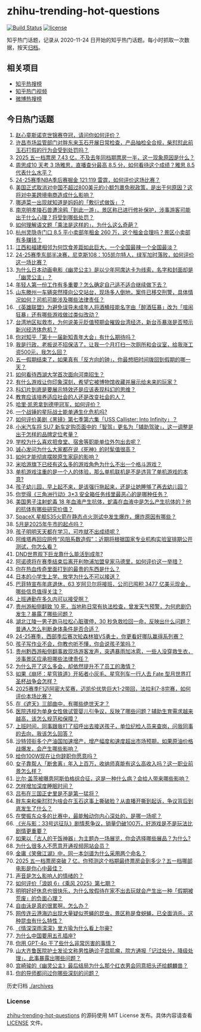 # zhihu-trending-hot-questions

[![Build Status](https://github.com/justjavac/zhihu-trending-hot-questions/workflows/ci/badge.svg?branch=master)](https://github.com/justjavac/zhihu-trending-hot-questions/actions)
[![license](https://img.shields.io/github/license/justjavac/zhihu-trending-hot-questions)](https://github.com/justjavac/zhihu-trending-hot-questions/blob/master/LICENSE)

知乎热门话题，记录从 2020-11-24
日开始的知乎热门话题。每小时抓取一次数据，按天[归档](./archives)。

## 相关项目

- [知乎热搜榜](https://github.com/justjavac/zhihu-trending-top-search)
- [知乎热门视频](https://github.com/justjavac/zhihu-trending-hot-video)
- [微博热搜榜](https://github.com/justjavac/weibo-trending-hot-search)

## 今日热门话题

<!-- BEGIN -->
<!-- 最后更新时间 Tue May 06 2025 14:35:40 GMT+0800 (China Standard Time) -->

1. [赵心童斯诺克世锦赛夺冠，请问你如何评价？](https://www.zhihu.com/question/1902560709012878000)
1. [许昌市场监管部门对胖东来玉石开展日常检查，产品抽检全合规，柴怼怼此前玉石打假的行为会受到处罚吗？](https://www.zhihu.com/question/1902856899193434000)
1. [2025 五一档票房 7.43 亿，不及去年同档期票房一半，这一现象原因是什么？](https://www.zhihu.com/question/1902835234510214400)
1. [周思成10 天考 3 场雅思，直播查分最高 8.5 分，如何看待这个成绩？雅思 8.5 代表什么水平？](https://www.zhihu.com/question/1902851038240792800)
1. [24-25赛季NBA季后赛掘金 121:119 雷霆，如何评价这场比赛？](https://www.zhihu.com/question/1903023007624065800)
1. [美国正式取消对中国不超过800美元的小额包裹免税政策，是出于何原因？这将对中美跨境电商造成什么影响？](https://www.zhihu.com/question/1902334329889232600)
1. [哪道菜一出现就知道是妈妈的「敷衍式做饭」？](https://www.zhihu.com/question/1899914369975957200)
1. [南京明孝陵石兽遭涂鸦「到此一游」，景区称已进行修补保护，涉事游客可能出于什么心理？将受到哪些处罚？](https://www.zhihu.com/question/1902762657548821800)
1. [如何理解语文题「乘法是这样的」，为什么这么奇葩？](https://www.zhihu.com/question/1899581207672501500)
1. [杭州灵隐寺门口 8.5 平小卖部年租金 260 万，这个租金合理吗？景区小卖部有多赚钱？](https://www.zhihu.com/question/1902464071745364200)
1. [江西和福建相邻为何饮食差距如此巨大，一个全国最辣一个全国最淡？](https://www.zhihu.com/question/314071191)
1. [24-25赛季东部半决赛，尼克斯108：105凯尔特人，绿军加时落败，如何评价这一场比赛？](https://www.zhihu.com/question/1903024559122281200)
1. [为什么日本动画电影《幽灵公主》是以少年阿席达卡为线索，名字和封面却是「幽灵公主」？](https://www.zhihu.com/question/58415705)
1. [年轻人第一份工作有多重要？怎么确定自己适不适合继续做下去？](https://www.zhihu.com/question/1900496490453009200)
1. [山东滕州一车辆突然撞向公交站台，现场多人倒地，案件已移交刑警，具体情况如何？司机可能涉及哪些法律责任？](https://www.zhihu.com/question/1902998395221663700)
1. [《英雄联盟》为避免误导未成年人将酒桶技能名字由「醉酒狂暴」改为「喧闹狂暴」还有哪些游戏做过类似改动？](https://www.zhihu.com/question/1900152117336962300)
1. [台湾地区拟救市，为何说美元贬值预期会摧毁台湾经济，新台币暴涨是否预示新兴经济体危机？](https://www.zhihu.com/question/1902987658789106400)
1. [你对知乎「第十一届新知青年大会」有什么期待吗？](https://www.zhihu.com/question/1901970068490937900)
1. [我是行政，老板说不招保洁了，让我一个月打扫一次厕所和会议室，给我涨工资500元，我怎么回？](https://www.zhihu.com/question/1902315003505270800)
1. [五一假期结束了，如果真有「反方向的钟」，你最想把时间拨回到假期的哪一天？](https://www.zhihu.com/question/1902677957484443600)
1. [如何看待西湖大学首次面向河南招生？](https://www.zhihu.com/question/1900485264410940000)
1. [有什么游戏让你印象深刻，希望它被博物馆收藏并展示给未来的玩家？](https://www.zhihu.com/question/1898373573183267600)
1. [科幻片到底是要展示特效还是应该表现科幻的思维？](https://www.zhihu.com/question/1901938182867624700)
1. [教育应该培养适应社会的人还是改变社会的人？](https://www.zhihu.com/question/1899875997236569600)
1. [哈里·凯恩拿到德甲冠军，如何评价？](https://www.zhihu.com/question/1902792844172845800)
1. [一个战锤的星际战士能单通生化危机吗?](https://www.zhihu.com/question/1902652415263610000)
1. [如何评价美剧《黑镜》第七季第六集「USS Callister: Into Infinity」？](https://www.zhihu.com/question/1894065695987331600)
1. [小米汽车将 SU7 新车定购页面中的「智驾」更名为「辅助驾驶」，这一调整是出于怎样的品牌定位考量？](https://www.zhihu.com/question/1902406018308211700)
1. [学校为什么喜欢把食堂、宿舍等职能单位外包出去呢？](https://www.zhihu.com/question/1899419117401929700)
1. [诚心发问为什么大家都在说《死神》的时髦值很高？](https://www.zhihu.com/question/664449191)
1. [如何才能彻底摆脱原生家庭的影响？](https://www.zhihu.com/question/1896825833580102700)
1. [米哈游旗下已经有这么多的游戏角色为什么不出一个格斗游戏？](https://www.zhihu.com/question/1902728450172781300)
1. [单机游戏注重的是一个人的体验，那么单机联机是不是违背了单机游戏的本意?](https://www.zhihu.com/question/1902524430523031800)
1. [孩子幼儿园，早上起不来，是该强行拖起来，还是让她睡够了再去幼儿园？](https://www.zhihu.com/question/13172991603)
1. [你觉得《三角洲行动》3*3 安全箱任务线里最恶心的是哪种任务？](https://www.zhihu.com/question/14211114891)
1. [美国男子注射蛇毒 18 年血液产生抗体，蛇毒在血液中是怎么产生抗体的？他的抗体有哪些研究价值？](https://www.zhihu.com/question/1902414257561232400)
1. [SpaceX 星舰S35火箭在静态点火测试中发生爆炸，爆炸原因有哪些？](https://www.zhihu.com/question/1902415262592004400)
1. [5月是2025年牛市的起点吗？](https://www.zhihu.com/question/1898639747859079400)
1. [孩子明明天天都在学习，可咋就不出成绩呢？](https://www.zhihu.com/question/1898247330764919000)
1. [阿维塔再回应网传“风阻系数造假”：近期将根据国家专业机构实验室排期公开测试，你怎么看？](https://www.zhihu.com/question/1902316343816074200)
1. [DND世界观下巨龙靠什么能活到成年?](https://www.zhihu.com/question/11292701270)
1. [阿诺德将在赛季结束后离开利物浦加盟皇家马德里，如何评价这一举措？](https://www.zhihu.com/question/1902785483890755000)
1. [你在热血传奇里面打到的最贵的东西是什么？](https://www.zhihu.com/question/33399354)
1. [日本的小学生上学、放学为什么不可以接送？](https://www.zhihu.com/question/5900994708)
1. [巴菲特宣布年底退休，63 岁阿贝尔将接班，公司已囤积 3477 亿美元现金，哪些信息值得关注？](https://www.zhihu.com/question/1902313765539668500)
1. [上班通勤在多久内可以接受啊？](https://www.zhihu.com/question/12996127786)
1. [贵州游船侧翻致 10 死，当地称日常有执法检查，曾发天气预警，为何悲剧仍发生？暴露了哪些问题？](https://www.zhihu.com/question/1902679450086237400)
1. [湖北江陵一男子跑马拉松心脏骤停，30 秒急救捡回一命，反映出什么问题？普通人怎么判断身体条件是否合适？](https://www.zhihu.com/question/1902078766752170200)
1. [24-25赛季，西部季后赛次轮森林狼VS勇士，你更看好哪队赢得系列赛？](https://www.zhihu.com/question/1902681272041595400)
1. [孩子写作业不会，你教也听不懂，你会说孩子笨吗？](https://www.zhihu.com/question/1900219572537258200)
1. [贵州黔西游船侧翻事故现场游客发声，突遇暴雨加冰雹，一些人没穿救生衣，涉事景区应承担哪些法律责任？](https://www.zhihu.com/question/1902489527680989200)
1. [为什么开了这么多会，却依然提升不了员工的激情？](https://www.zhihu.com/question/653951784)
1. [如果《崩坏：星穹铁道》开拓者小灰毛、星穹列车一行人去 Fate 型月世界打圣杯战争会怎样？](https://www.zhihu.com/question/1902155541649793000)
1. [2025赛季F1迈阿密大奖赛，迈凯伦优势巨大1-2带回，法拉利7-8完赛，如何评价本场比赛？](https://www.zhihu.com/question/1902623098211116500)
1. [在《遮天》三部曲中，有哪些绝世天才？](https://www.zhihu.com/question/541593177)
1. [医院违规为单身女性做试管婴儿引争议，反映了哪些问题？辅助生育需求越来越高，该怎么规范和保障？](https://www.zhihu.com/question/1902733400588117800)
1. [上班时间，同事跟我打了招呼出去接送孩子，单位纪检人员来查岗，问我同事的去向，我该怎么回答？](https://www.zhihu.com/question/1893604900925077000)
1. [沙特领衔多个产油国加速增产，增产幅度和速度超出市场预期，如果原油价格战爆发，会产生哪些影响？](https://www.zhihu.com/question/1902433815466600000)
1. [给你100W现在让你辞职你愿意吗？](https://www.zhihu.com/question/1898384280918423300)
1. [女子靠帮人「断舍离」年入上百万，收纳师真能有这么高收入吗？这一职业前景怎么样？](https://www.zhihu.com/question/1902404497248056800)
1. [比尔·盖茨被曝患阿斯伯格综合征，这是一种什么病？会给人带来哪些影响？](https://www.zhihu.com/question/1901715604848731000)
1. [怎样增加深度睡眠时间？](https://www.zhihu.com/question/23273243)
1. [吕布在三国正史里是不是第一猛将？](https://www.zhihu.com/question/605192875)
1. [胖东来和柴怼怼为啥会在玉石这事上撕破脸？从直播开撕到起诉，争议背后到底发生了什么？](https://www.zhihu.com/question/1901421616153499100)
1. [在樊振东众多的比赛中，最能触动你内心深处的，是哪一场呢？](https://www.zhihu.com/question/1902158287337665000)
1. [《光与影：33号远征队》剧情惹争议，销量仍破100万，好游戏是不是玩法比剧情更重要？](https://www.zhihu.com/question/1899906720140100400)
1. [如果以「古人的干饭神器」为主题办一场展览，你会选择哪些展品？为什么?](https://www.zhihu.com/question/1895445335381356800)
1. [为什么很多人不愿意开通视频网站会员？](https://www.zhihu.com/question/63880227)
1. [金庸《笑傲江湖》中，同一本剑谱为什么采用两个命名？](https://www.zhihu.com/question/1896870169315353600)
1. [2025 五一档票房突破 7 亿，你预测这个档期最终票房会到多少？五一档哪部电影是你心中最佳？](https://www.zhihu.com/question/1902385432391574800)
1. [声音是怎么影响人的情绪的？](https://www.zhihu.com/question/1901017819027584500)
1. [如何评价「浪姐 6」《乘风 2025》第七期？](https://www.zhihu.com/question/1901680245372875300)
1. [明明好好休息也很快乐，为什么放假待在家不出去玩就会产生出一种「假期被荒废」的负面心理？](https://www.zhihu.com/question/1899937390069507600)
1. [自由泳是真的很累啊，怎么办？](https://www.zhihu.com/question/665922352)
1. [网传连云港海边出现大量疑似苍蝇的昆虫，景区称是食蚜蝇，已全面消杀，这种昆虫有什么特性？](https://www.zhihu.com/question/1902031128044463900)
1. [《情深深雨濛濛》里方瑜为什么看上尔豪?](https://www.zhihu.com/question/663501446)
1. [为什么中国要用五孔插座?](https://www.zhihu.com/question/333776081)
1. [你用 GPT-4o 干了些什么非常厉害的事情？](https://www.zhihu.com/question/658844340)
1. [山大齐鲁医院护士发论文称男性确诊子宫肌瘤，院方通报「记过处分，降级处理」，此事暴露出哪些问题？](https://www.zhihu.com/question/1902727645462001000)
1. [宫崎骏的《幽灵公主》最后结局为什么那个红衣男会同意把头还给麒麟兽？](https://www.zhihu.com/question/60106974)
1. [你的导师都问过你哪些深刻的问题？](https://www.zhihu.com/question/526285550)

<!-- END -->

历史归档 [./archives](./archives)

### License

[zhihu-trending-hot-questions](https://github.com/justjavac/zhihu-trending-hot-questions)
的源码使用 MIT License 发布。具体内容请查看 [LICENSE](./LICENSE) 文件。
